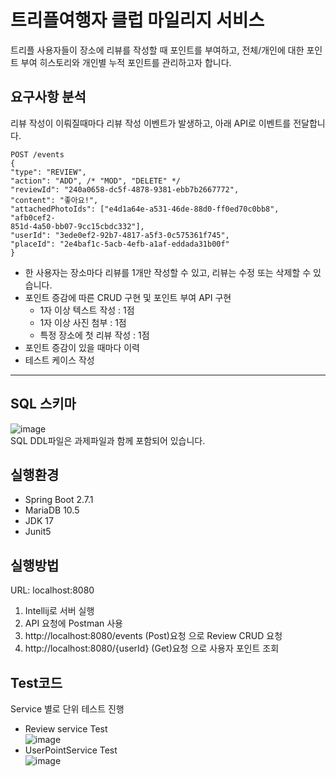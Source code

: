 # 트리플여행자 클럽 마일리지 서비스
트리플 사용자들이 장소에 리뷰를 작성할 때 포인트를 부여하고, 전체/개인에 대한 포인트 부여 히스토리와 개인별
누적 포인트를 관리하고자 합니다.
## 요구사항 분석
리뷰 작성이 이뤄질때마다 리뷰 작성 이벤트가 발생하고, 아래 API로 이벤트를 전달합니다.
```
POST /events
{
"type": "REVIEW",
"action": "ADD", /* "MOD", "DELETE" */
"reviewId": "240a0658-dc5f-4878-9381-ebb7b2667772",
"content": "좋아요!",
"attachedPhotoIds": ["e4d1a64e-a531-46de-88d0-ff0ed70c0bb8", "afb0cef2-
851d-4a50-bb07-9cc15cbdc332"],
"userId": "3ede0ef2-92b7-4817-a5f3-0c575361f745",
"placeId": "2e4baf1c-5acb-4efb-a1af-eddada31b00f"
}

```
+ 한 사용자는 장소마다 리뷰를 1개만 작성할 수 있고, 리뷰는 수정 또는 삭제할 수 있습니다.
+ 포인트 증감에 따른 CRUD 구현 및 포인트 부여 API 구현
  + 1자 이상 텍스트 작성 : 1점
  + 1자 이상 사진 첨부 : 1점
  + 특정 장소에 첫 리뷰 작성 : 1점
+ 포인트 증감이 있을 때마다 이력
+ 테스트 케이스 작성
--------------------------------------------------------------------------------------
## SQL 스키마
![image](https://user-images.githubusercontent.com/71069665/178139329-ce97e1ee-f43c-49d0-a7ec-71380a195160.png)
<br/>SQL DDL파일은 과제파일과 함께 포함되어 있습니다.
## 실행환경
+ Spring Boot 2.7.1
+ MariaDB 10.5
+ JDK 17
+ Junit5
## 실행방법
URL: localhost:8080
1. Intellij로 서버 실행
2. API 요청에 Postman 사용
3. http://localhost:8080/events (Post)요청 으로 Review CRUD 요청
4. http://localhost:8080/{userId} (Get)요청 으로 사용자 포인트 조회
## Test코드
Service 별로 단위 테스트 진행
* Review service Test<br/>
![image](https://user-images.githubusercontent.com/71069665/178142085-668d710e-73fc-4637-9897-f6ccfa916761.png)
* UserPointService Test<br/>
![image](https://user-images.githubusercontent.com/71069665/178142112-827c514b-0e03-4266-98a8-be36b26b3e6e.png)


